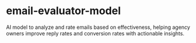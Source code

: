# email-evaluator-model
AI model to analyze and rate emails based on effectiveness, helping agency owners improve reply rates and conversion rates with actionable insights.
